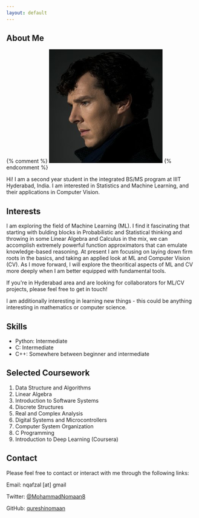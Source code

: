 ```yaml
---
layout: default
---
```


## About Me

{% comment %}  <img class="profile-picture" src="sherlock.jpg"> 
{% endcomment %} 

Hi! I am a second year student in the integrated BS/MS program at IIIT Hyderabad, India. I am interested in Statistics and Machine Learning, and their applications in Computer Vision.

## Interests

I am exploring the field of Machine Learning (ML). I find it fascinating that starting with bulding blocks in Probabilistic and Statistical thinking and throwing in some Linear Algebra and Calculus in the mix, we can accomplish extremely powerful function approximators that can emulate knowledge-based reasoning. At present I am focusing on laying down firm roots in the basics, and taking an applied look at ML and Computer Vision (CV). As I move forward, I will explore the theoritical aspects of ML and CV more deeply when I am better equipped with fundamental tools.

If you're in Hyderabad area and are looking for collaborators for ML/CV projects, please feel free to get in touch!

I am additionally interesting in learning new things - this could be anything interesting in mathematics or computer science.

## Skills
* Python: Intermediate
* C:    Intermediate
* C++:    Somewhere between beginner and intermediate

## Selected Coursework
1. Data Structure and Algorithms
2. Linear Algebra
3. Introduction to Software Systems
4. Discrete Structures
5. Real and Complex Analysis
6. Digital Systems and Microcontrollers
7. Computer System Organization
8. C Programming
2. Introduction to Deep Learning (Coursera)

## Contact
Please feel free to contact or interact with me through the following links:

Email: nqafzal [at] gmail

Twitter: [@MohammadNomaan8](https://twitter.com/MohammadNomaan8)

GitHub: [qureshinomaan](github.com/qureshinomaan)